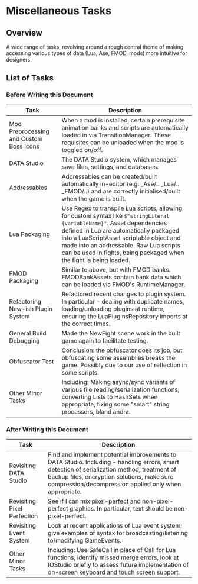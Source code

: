 
# Miscellaneous Tasks

## Overview
A wide range of tasks, revolving around a rough central theme of making accessing various types of data (Lua, Ase, FMOD, mods) more intuitive for designers.


## List of Tasks
### Before Writing this Document
| **Task** | **Description** |
| ------------- | ------------- |
| Mod Preprocessing and Custom Boss Icons | When a mod is installed, certain prerequisite animation banks and scripts are automatically loaded in via TransitionManager. These requisites can be unloaded when the mod is toggled on/off. |
| DATA Studio | The DATA Studio system, which manages save files, settings, and databases. |
| Addressables | Addressables can be created/built automatically in-editor (e.g. _Ase/.. _Lua/.. _FMOD/..) and are correctly initialised/built when the game is built. |
| Lua Packaging | Use Regex to transpile Lua scripts, allowing for custom syntax like `$"stringLiteral {variableName}"`. Asset dependencies defined in Lua are automatically packaged into a LuaScriptAsset scriptable object and made into an addressable. Raw Lua scripts can be used in fights, being packaged when the fight is being loaded. |
| FMOD Packaging | Similar to above, but with FMOD banks. FMODBankAssets contain bank data which can be loaded via FMOD's RuntimeManager. |
| Refactoring New-ish Plugin System | Refactored recent changes to plugin system. In particular - dealing with duplicate names, loading/unloading plugins at runtime, ensuring the LuaPluginsRepository imports at the correct times. |
| General Build Debugging | Made the NewFight scene work in the built game again to facilitate testing. |
| Obfuscator Test | Conclusion: the obfuscator does its job, but obfuscating some assemblies breaks the game. Possibly due to our use of reflection in some scripts. |
| Other Minor Tasks | Including: Making async/sync variants of various file reading/serialization functions, converting Lists to HashSets when appropriate, fixing some "smart" string processors, bland andra. |
### After Writing this Document
| **Task** | **Description** |
| ------------- | ------------- |
| Revisiting DATA Studio | Find and implement potential improvements to DATA Studio. Including - handling errors, smart detection of serialization method, treatment of backup files, encryption solutions, make sure compression/decompression applied only when appropriate. |
| Revisiting Pixel Perfection | See if I can mix pixel-perfect and non-pixel-perfect graphics. In particular, text should be non-pixel-perfect. |
| Revisiting Event System | Look at recent applications of Lua event system; give examples of syntax for broadcasting/listening to/modifying GameEvents. |
| Other Minor Tasks | Including: Use SafeCall in place of Call for Lua functions, identify missed merge errors, look at IOStudio briefly to assess future implementation of on-screen keyboard and touch screen support. |

